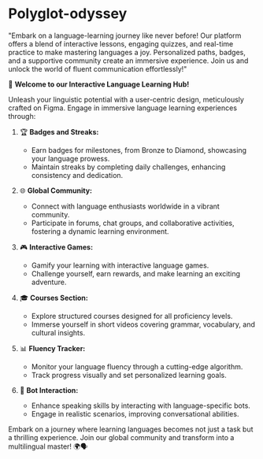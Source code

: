 # Polyglot-odyssey
"Embark on a language-learning journey like never before! Our platform offers a blend of interactive lessons, engaging quizzes, and real-time practice to make mastering languages a joy. Personalized paths, badges, and a supportive community create an immersive experience. Join us and unlock the world of fluent communication effortlessly!"

🚀 **Welcome to our Interactive Language Learning Hub!**

Unleash your linguistic potential with a user-centric design, meticulously crafted on Figma. Engage in immersive language learning experiences through:

1. 🏆 **Badges and Streaks:**
   - Earn badges for milestones, from Bronze to Diamond, showcasing your language prowess.
   - Maintain streaks by completing daily challenges, enhancing consistency and dedication.

2. 🌐 **Global Community:**
   - Connect with language enthusiasts worldwide in a vibrant community.
   - Participate in forums, chat groups, and collaborative activities, fostering a dynamic learning environment.

3. 🎮 **Interactive Games:**
   - Gamify your learning with interactive language games.
   - Challenge yourself, earn rewards, and make learning an exciting adventure.

4. 🎓 **Courses Section:**
   - Explore structured courses designed for all proficiency levels.
   - Immerse yourself in short videos covering grammar, vocabulary, and cultural insights.

5. 📊 **Fluency Tracker:**
   - Monitor your language fluency through a cutting-edge algorithm.
   - Track progress visually and set personalized learning goals.

6. 🤖 **Bot Interaction:**
   - Enhance speaking skills by interacting with language-specific bots.
   - Engage in realistic scenarios, improving conversational abilities.

Embark on a journey where learning languages becomes not just a task but a thrilling experience. Join our global community and transform into a multilingual master! 🌍🗣️
